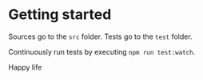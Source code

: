 # Getting started

Sources go to the `src` folder.
Tests go to the `test` folder.

Continuously run tests by executing `npm run test:watch`.

Happy life
